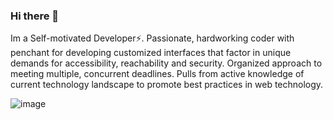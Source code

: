 ### Hi there 👋
Im a Self-motivated Developer⚡. Passionate, hardworking coder with penchant for developing customized interfaces that factor in unique demands 
for accessibility, reachability and security. Organized approach to meeting multiple, concurrent deadlines. Pulls from active knowledge of 
current technology landscape to promote best practices in web technology.

![image](https://user-images.githubusercontent.com/73090361/128967036-84090468-1f15-488a-8198-345fb1cdecb1.png)

<!--
**giwangdk/giwangdk** is a ✨ _special_ ✨ repository because its `README.md` (this file) appears on your GitHub profile.

Here are some ideas to get you started:

- 🔭 I’m currently working on ...
- 🌱 I’m currently learning ...
- 👯 I’m looking to collaborate on ...
- 🤔 I’m looking for help with ...
- 💬 Ask me about ...
- 📫 How to reach me: ...
- 😄 Pronouns: ...
- ⚡ Fun fact: ...
-->

